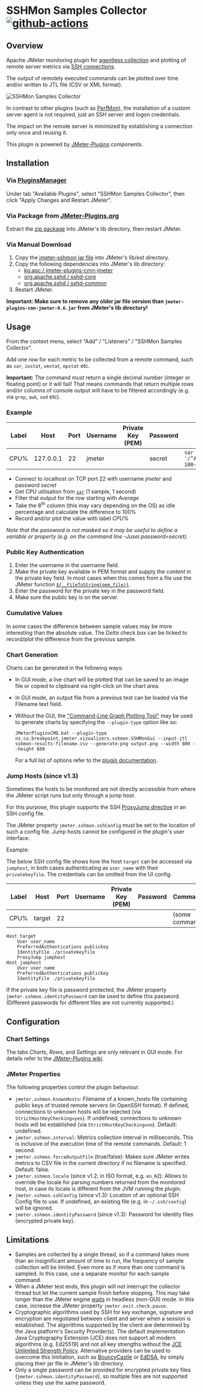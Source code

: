 # SSHMon Samples Collector [![github-actions](https://github.com/tilln/jmeter-sshmon/actions/workflows/release.yml/badge.svg)](https://github.com/tilln/jmeter-sshmon/actions/workflows/release.yml)

Overview
--------

Apache JMeter monitoring plugin for [agentless collection](https://en.wikipedia.org/wiki/Agentless_data_collection) and plotting of remote server metrics via [SSH connections](https://en.wikipedia.org/wiki/Secure_shell).

The output of remotely executed commands can be plotted over time and/or written to JTL file (CSV or XML format).

![SSHMon Samples Collector](https://raw.githubusercontent.com/tilln/jmeter-sshmon/master/docs/sshmon_samples_collector.png)

In contrast to other plugins (such as [PerfMon](https://jmeter-plugins.org/wiki/PerfMon/)), the installation of a custom server agent is not required, just an SSH server and logon credentials.

The impact on the remote server is minimized by establishing a connection only once and reusing it.

This plugin is powered by [JMeter-Plugins](https://jmeter-plugins.org/) components.

Installation
------------

### Via [PluginsManager](https://jmeter-plugins.org/wiki/PluginsManager/)

Under tab "Available Plugins", select "SSHMon Samples Collector", then click "Apply Changes and Restart JMeter".

### Via Package from [JMeter-Plugins.org](https://jmeter-plugins.org/)

Extract the [zip package](https://jmeter-plugins.org/files/packages/tilln-sshmon-1.4.zip) into JMeter's lib directory, then restart JMeter.

### Via Manual Download

1. Copy the [jmeter-sshmon jar file](https://github.com/tilln/jmeter-sshmon/releases/download/1.4/jmeter-sshmon-1.4.jar) into JMeter's lib/ext directory.
2. Copy the following dependencies into JMeter's lib directory:
	* [kg.apc / jmeter-plugins-cmn-jmeter](https://search.maven.org/remotecontent?filepath=kg/apc/jmeter-plugins-cmn-jmeter/0.7/jmeter-plugins-cmn-jmeter-0.7.jar)
    * [org.apache.sshd / sshd-core](https://search.maven.org/remotecontent?filepath=org/apache/sshd/sshd-core/2.12.1/sshd-core-2.12.1.jar)
    * [org.apache.sshd / sshd-common](https://search.maven.org/remotecontent?filepath=org/apache/sshd/sshd-common/2.12.1/sshd-common-2.12.1.jar)
3. Restart JMeter.

**Important: Make sure to remove any older jar file version than `jmeter-plugins-cmn-jmeter-0.6.jar` from JMeter's lib directory!**

Usage
-----

From the context menu, select "Add" / "Listeners" / "SSHMon Samples Collector".

Add one row for each metric to be collected from a remote command, such as `sar`, `iostat`, `vmstat`, `mpstat` etc.

**Important:** The command *must* return a single decimal number (integer or floating point) or it will fail!
That means commands that return multiple rows and/or columns of console output will have to be filtered accordingly (e.g. via `grep`, `awk`, `sed` etc).

### Example

|Label|Host|Port|Username|Private Key (PEM)|Password|Command|Delta|
|-----|----|----|--------|-----------------|--------|-------|-----|
|CPU%|127.0.0.1|22|jmeter||secret|<code>sar -u 1 1 &#124; awk '/^Average:/{print 100-$8}'</code>|&#x25fb;|

* Connect to localhost on TCP port 22 with username *jmeter* and password *secret*
* Get CPU utilisation from [`sar`](http://linuxcommand.org/man_pages/sar1.html) (1 sample, 1 second)
* Filter that output for the row starting with *Average*
* Take the 8<sup>th</sup> column (this may vary depending on the OS) as idle percentage and calculate the difference to 100%
* Record and/or plot the value with label *CPU%*

*Note that the password is not masked so it may be useful to define a variable or property (e.g. on the command line -Juser.password=secret).*

### Public Key Authentication

1. Enter the username in the username field.
2. Make the private key available in PEM format and supply the *content* in the private key field. In most cases when this comes from a file use the JMeter function [`${__FileToString(pem_file)}`](http://jmeter.apache.org/usermanual/functions.html#__FileToString).
3. Enter the password for the private key in the password field.
4. Make sure the public key is on the server.

### Cumulative Values

In some cases the difference between sample values may be more interesting than the absolute value.
The *Delta* check box can be ticked to record/plot the difference from the previous sample.

### Chart Generation

Charts can be generated in the following ways:
- In GUI mode, a live chart will be plotted that can be saved to an image file or copied to clipboard via right-click on the chart area.
- In GUI mode, an output file from a previous test can be loaded via the Filename text field.
- Without the GUI, the ["Command-Line Graph Plotting Tool"](https://jmeter-plugins.org/wiki/JMeterPluginsCMD/) may be used to generate charts by specifying the `--plugin-type` option like so:

  ```
  JMeterPluginsCMD.bat --plugin-type nz.co.breakpoint.jmeter.vizualizers.sshmon.SSHMonGui --input-jtl sshmon-results-filename.csv --generate-png output.png --width 800 --height 600
  ```
  For a full list of options refer to the [plugin documentation](https://jmeter-plugins.org/wiki/JMeterPluginsCMD/#Usage-and-Parameters).

### Jump Hosts (since v1.3)

Sometimes the hosts to be monitored are not directly accessible from where the JMeter script runs but only through a jump host.

For this purpose, this plugin supports the SSH [ProxyJump directive](http://man.openbsd.org/ssh_config.5#ProxyJump)
in an SSH config file.

The JMeter property `jmeter.sshmon.sshConfig` must be set to the location of such a config file.
Jump hosts cannot be configured in the plugin's user interface.

Example:

The below SSH config file shows how the host `target` can be accessed via `jumphost`,
in both cases authenticating as `user_name` with their `privatekeyfile`.
The credentials can be omitted from the UI config.

|Label|Host |Port|Username|Private Key (PEM)|Password|Command|Delta|
|-----|-----|----|--------|-----------------|--------|-------|-----|
|CPU%|target|22| | | |(some command)|

```
Host target
    User user_name
    PreferredAuthentications publickey
    IdentityFile ./privatekeyfile
    ProxyJump jumphost
Host jumphost
    User user_name
    PreferredAuthentications publickey
    IdentityFile ./privatekeyfile
```

If the private key file is password protected, the JMeter property `jmeter.sshmon.identityPassword`
can be used to define this password.
(Different passwords for different files are not currently supported.)

Configuration
-------------

### Chart Settings

The tabs *Charts*, *Rows*, and *Settings* are only relevant in GUI mode.
For details refer to the [JMeter-Plugins wiki](https://jmeter-plugins.org/wiki/SettingsPanel/).

### JMeter Properties

The following properties control the plugin behaviour:
  * `jmeter.sshmon.knownHosts`: Filename of a known_hosts file containing public keys of trusted remote servers (in OpenSSH format).
    If defined, connections to unknown hosts will be rejected (via `StrictHostKeyChecking=yes`).
    If undefined, connections to unknown hosts will be established (via `StrictHostKeyChecking=no`).
    Default: undefined.
  * `jmeter.sshmon.interval`: Metrics collection interval in milliseconds.
    This is inclusive of the execution time of the remote commands.
    Default: 1 second.
  * `jmeter.sshmon.forceOutputFile` (true/false): Makes sure JMeter writes metrics to CSV file in the current directory if no filename is specified.
    Default: false.
  * `jmeter.sshmon.locale` (since v1.2; in ISO format, e.g. `en_NZ`): Allows to override the locale for parsing numbers returned from the monitored host, 
    in case its locale is different from the JVM running the plugin.
  * `jmeter.sshmon.sshConfig` (since v1.3): Location of an optional SSH Config file to use.
    If undefined, an existing file (e.g. in `~/.ssh/config`) will be ignored.
  * `jmeter.sshmon.identityPassword` (since v1.3): Password for identity files (encrypted private key).

Limitations
-----------

* Samples are collected by a single thread, so if a command takes more than an insignificant amount of time to run, the frequency of sample collection will be limited.
Even more so if more than one command is sampled. In this case, use a separate monitor for each sample command.
* When a JMeter test ends, this plugin will not interrupt the collector thread but let the current sample finish before stopping.
This may take longer than the JMeter engine [waits](https://jmeter.apache.org/usermanual/get-started.html#shutdown) in headless (non-GUI) mode.
In this case, increase the JMeter property `jmeter.exit.check.pause`.
* Cryptographic algorithms used by SSH for key exchange, signature and encryption are negotiated between client and server 
when a session is established. The algorithms supported by the client are determined by the Java platform's Security Provider(s).
The default implementation Java Cryptography Extension (JCE) does not support all modern algorithms (e.g. Ed25519)
and not all key strengths without the [JCE Unlimited Strength Policy](https://www.oracle.com/java/technologies/javase-jce-all-downloads.html).
Alternative providers can be used to overcome this limitation, such as [BouncyCastle](https://www.bouncycastle.org/)
or [EdDSA](https://github.com/str4d/ed25519-java), by simply placing their jar file in JMeter's lib directory.
* Only a single password can be provided for encrypted private key files (`jmeter.sshmon.identityPassword`),
so multiple files are not supported unless they use the same password.
